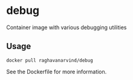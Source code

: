 # debug
Container image with various debugging utilities

## Usage
```
docker pull raghavanarvind/debug
```

See the Dockerfile for more information.
